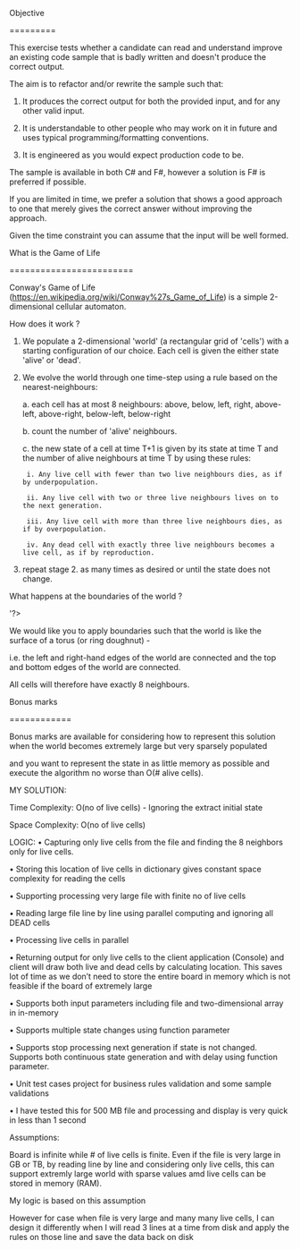 

Objective

=========

 

This exercise tests whether a candidate can read and understand improve an existing code sample that is badly written and doesn't produce the correct output.

 

The aim is to refactor and/or rewrite the sample such that:

 

1. It produces the correct output for both the provided input, and for any other valid input.

2. It is understandable to other people who may work on it in future and uses typical programming/formatting conventions.

3. It is engineered as you would expect production code to be.

 

The sample is available in both C# and F#, however a solution is F# is preferred if possible.

 

If you are limited in time, we prefer a solution that shows a good approach to one that merely gives the correct answer without improving the approach.

Given the time constraint you can assume that the input will be well formed.

 

What is the Game of Life

========================

 

Conway's Game of Life (https://en.wikipedia.org/wiki/Conway%27s_Game_of_Life) is a simple 2-dimensional cellular automaton.

 

How does it work ?

 

1. We populate a 2-dimensional 'world' (a rectangular grid of 'cells') with a starting configuration of our choice. Each cell is given the either state 'alive' or 'dead'.

2. We evolve the world through one time-step using a rule based on the nearest-neighbours:

 

    a. each cell has at most 8 neighbours: above, below, left, right, above-left, above-right, below-left, below-right

    b. count the number of 'alive' neighbours.

    c. the new state of a cell at time T+1 is given by its state at time T and the number of alive neighbours at time T by using these rules:

        i. Any live cell with fewer than two live neighbours dies, as if by underpopulation.

        ii. Any live cell with two or three live neighbours lives on to the next generation.

        iii. Any live cell with more than three live neighbours dies, as if by overpopulation.

        iv. Any dead cell with exactly three live neighbours becomes a live cell, as if by reproduction.

 

3. repeat stage 2. as many times as desired or until the state does not change.

 

What happens at the boundaries of the world ?

'?>

We would like you to apply boundaries such that the world is like the surface of a torus (or ring doughnut) -

i.e. the left and right-hand edges of the world are connected and the top and bottom edges of the world are connected.

All cells will therefore have exactly 8 neighbours.

 

Bonus marks

============

 

Bonus marks are available for considering how to represent this solution when the world becomes extremely large but very sparsely populated

and you want to represent the state in as little memory as possible and execute the algorithm no worse than O(# alive cells).





MY SOLUTION:


Time Complexity: O(no of live cells) - Ignoring the extract initial state

Space Complexity: O(no of live cells)

LOGIC:
•	Capturing only live cells from the file and finding the 8 neighbors only for live cells.

•	Storing this location of live cells in dictionary gives constant space complexity for reading the cells

•	Supporting processing very large file with finite no of live cells

•	Reading large file line by line using parallel computing and ignoring all DEAD cells

•	Processing live cells in parallel

•	Returning output for only live cells to the client application (Console) and client will draw both live and dead cells by calculating location. This saves lot of time as we don’t need to store the entire board in memory which is not feasible if the board of extremely large

•	Supports both input parameters including file and two-dimensional array in in-memory

•	Supports multiple state changes using function parameter

•	Supports stop processing next generation if state is not changed. Supports both continuous state generation and with delay using function parameter.

•	Unit test cases project for business rules validation and some sample validations

•	I have tested this for 500 MB file and processing and display is very quick in less than 1 second

Assumptions:

Board is infinite while # of live cells is finite. Even if the file is very large in GB or TB, by reading line by line and considering only live cells, this can support extremly large world with sparse values amd live cells can be stored in memory (RAM).

My logic is based on this assumption

However for case when file is very large and many many live cells, I can design it differently when I will read 3 lines at a time from disk and apply the rules on those line and save the data back on disk

